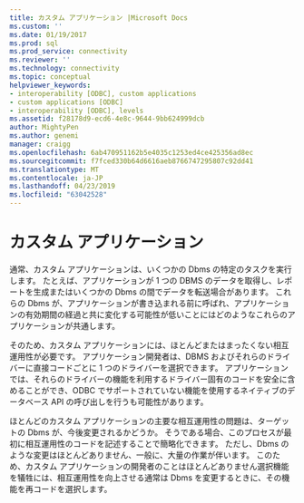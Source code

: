 ```yaml
---
title: カスタム アプリケーション |Microsoft Docs
ms.custom: ''
ms.date: 01/19/2017
ms.prod: sql
ms.prod_service: connectivity
ms.reviewer: ''
ms.technology: connectivity
ms.topic: conceptual
helpviewer_keywords:
- interoperability [ODBC], custom applications
- custom applications [ODBC]
- interoperability [ODBC], levels
ms.assetid: f28178d9-ecd6-4e8c-9644-9bb624999dcb
author: MightyPen
ms.author: genemi
manager: craigg
ms.openlocfilehash: 6ab470951162b5e4035c1253ed4ce425356ad8ec
ms.sourcegitcommit: f7fced330b64d6616aeb8766747295807c92dd41
ms.translationtype: MT
ms.contentlocale: ja-JP
ms.lasthandoff: 04/23/2019
ms.locfileid: "63042528"
---
```

# <a name="custom-applications"></a>カスタム アプリケーション
通常、カスタム アプリケーションは、いくつかの Dbms の特定のタスクを実行します。 たとえば、アプリケーションが 1 つの DBMS のデータを取得し、レポートを生成またはいくつかの Dbms の間でデータを転送場合があります。 これらの Dbms が、アプリケーションが書き込まれる前に呼ばれ、アプリケーションの有効期間の経過と共に変化する可能性が低いことにはどのようなこれらのアプリケーションが共通します。  
  
 そのため、カスタム アプリケーションには、ほとんどまたはまったくない相互運用性が必要です。 アプリケーション開発者は、DBMS およびそれらのドライバーに直接コードごとに 1 つのドライバーを選択できます。 アプリケーションでは、それらのドライバーの機能を利用するドライバー固有のコードを安全に含めることができ、ODBC でサポートされていない機能を使用するネイティブのデータベース API の呼び出しを行うも可能性があります。  
  
 ほとんどのカスタム アプリケーションの主要な相互運用性の問題は、ターゲットの Dbms が、今後変更されるかどうか。 そうである場合、このプロセスが最初に相互運用性のコードを記述することで簡略化できます。 ただし、Dbms のような変更はほとんどありません、一般に、大量の作業が伴います。 このため、カスタム アプリケーションの開発者のことはほとんどありません選択機能を犠牲には、相互運用性を向上させる通常は Dbms を変更するときに、その機能を再コードを選択します。

